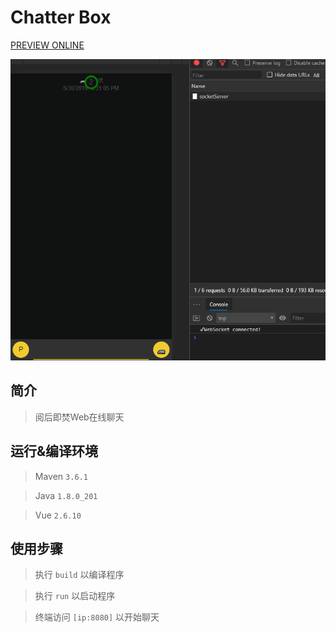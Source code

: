 # Chatter Box

[PREVIEW ONLINE](http://chat.leenwong.cn "chat.leenwong.cn")

![](PREVIEW.gif)


## 简介

> 阅后即焚Web在线聊天

## 运行&编译环境

> Maven `3.6.1`

> Java `1.8.0_201`

> Vue `2.6.10`

## 使用步骤

> 执行 `build` 以编译程序

> 执行 `run` 以启动程序

> 终端访问 `[ip:8080]` 以开始聊天
